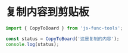 # 复制内容到剪贴板

```js
import { CopyToBoard } from 'js-func-tools';

const status = CopyToBoard('这是复制的内容');
console.log(status);

```
